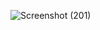 
![Screenshot (201)](https://user-images.githubusercontent.com/79265271/153263588-32b745a3-f706-4839-932c-37d579d53ab5.png)
